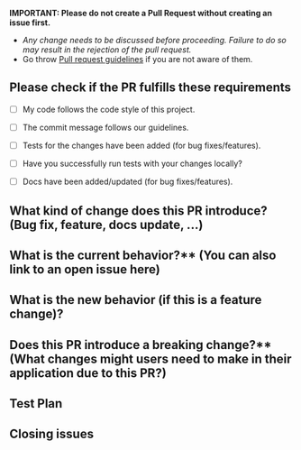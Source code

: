 **IMPORTANT: Please do not create a Pull Request without creating an issue first.**
- *Any change needs to be discussed before proceeding. Failure to do so may result in the rejection of the pull request.*
- Go throw [Pull request guidelines](../../pull-request-guidelines.md) if you are not aware of them.

## Please check if the PR fulfills these requirements
- [ ] My code follows the code style of this project.
- [ ] The commit message follows our guidelines.
- [ ] Tests for the changes have been added (for bug fixes/features).
- [ ] Have you successfully run tests with your changes locally?
- [ ] Docs have been added/updated (for bug fixes/features).


## What kind of change does this PR introduce? (Bug fix, feature, docs update, ...)
<!-- Detailed information about this PR -->
<!-- Example: When "Adding a function to do X", explain why it is necessary to have a way to do X. -->


## What is the current behavior?** (You can also link to an open issue here)
<!-- Detailed information on current behavior -->
<!-- You can skip this if you're fixing a typo or adding an app to the Showcase. -->


## What is the new behavior (if this is a feature change)?
<!-- Detailed information on new behavior -->
<!-- You can skip this if you're fixing a typo or adding an app to the Showcase. -->



## Does this PR introduce a breaking change?** (What changes might users need to make in their application due to this PR?)
<!-- What adaption needs to be done by the user if any? -->
<!-- You can skip this if you're fixing a typo or adding an app to the Showcase. -->


## Test Plan
<!-- How to test this PR? Setup information/ testing steps -->


## Closing issues
<!-- Put closes #XXXX in your comment to auto-close the issue that your PR fixes (if such). -->

